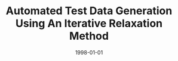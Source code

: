 ---
title: "Automated Test Data Generation Using An Iterative Relaxation Method"
date: 1998-01-01
venue: "SIGSOFT '98, Proceedings of the ACM SIGSOFT International Symposium on Foundations of Software Engineering, Lake Buena Vista, Florida, USA, November 3-5, 1998"
paperurl: https://doi.org/10.1145/288195.288321
authors: "Neelam Gupta, Aditya P Mathur and Mary Lou Soffa"
awards: ""
---